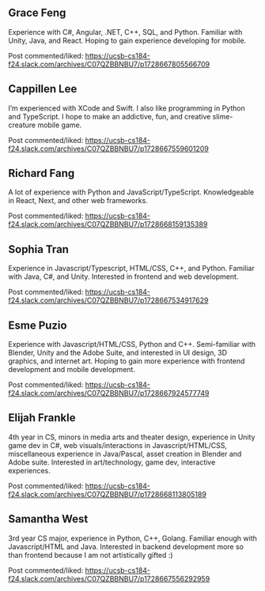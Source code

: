 ## Grace Feng
Experience with C#, Angular, .NET, C++, SQL, and Python. Familiar with Unity, Java, and React. Hoping to gain experience developing for mobile.

Post commented/liked: https://ucsb-cs184-f24.slack.com/archives/C07QZBBNBU7/p1728667805566709

## Cappillen Lee
I’m experienced with XCode and Swift. I also like programming in Python and TypeScript. I hope to make an addictive, fun, and creative slime-creature mobile game. 

Post commented/liked: https://ucsb-cs184-f24.slack.com/archives/C07QZBBNBU7/p1728667559601209

## Richard Fang
A lot of experience with Python and JavaScript/TypeScript. Knowledgeable in React, Next, and other web frameworks.

Post commented/liked: https://ucsb-cs184-f24.slack.com/archives/C07QZBBNBU7/p1728668159135389

## Sophia Tran
Experience in Javascript/Typescript, HTML/CSS, C++, and Python. Familiar with Java, C#, and Unity. Interested in frontend and web development.

Post commented/liked: https://ucsb-cs184-f24.slack.com/archives/C07QZBBNBU7/p1728667534917629

## Esme Puzio
Experience with Javascript/HTML/CSS, Python and C++. Semi-familiar with Blender, Unity and the Adobe Suite, and interested in UI design, 3D graphics, and internet art. Hoping to gain more experience with frontend development and mobile development.

Post commented/liked: https://ucsb-cs184-f24.slack.com/archives/C07QZBBNBU7/p1728667924577749

## Elijah Frankle
4th year in CS, minors in media arts and theater design, experience in Unity game dev in C#, web visuals/interactions in Javascript/HTML/CSS, miscellaneous experience in Java/Pascal, asset creation in Blender and Adobe suite. Interested in art/technology, game dev, interactive experiences.

Post commented/liked: https://ucsb-cs184-f24.slack.com/archives/C07QZBBNBU7/p1728668113805189

## Samantha West
3rd year CS major, experience in Python, C++, Golang. Familiar enough with Javascript/HTML and Java. Interested in backend development more so than frontend because I am not artistically gifted :)

Post commented/liked: https://ucsb-cs184-f24.slack.com/archives/C07QZBBNBU7/p1728667556292959

